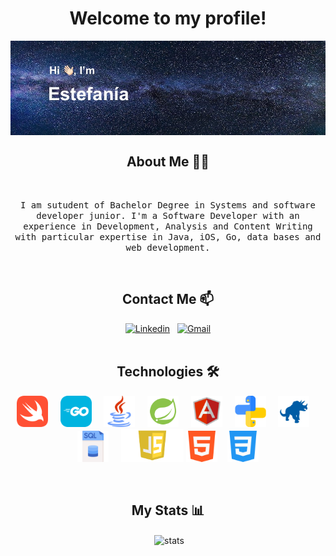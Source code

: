 <div id="header" align="center">
  <h1> Welcome to my profile!</h1>
  <img align="center" src="Images/headerImg.jpg" width="1000"/>
</div>

<p><h2 align="center"> About Me 👩🏻</h2>
<br>
<p align="center"> 
  <samp> I am sutudent of Bachelor Degree in Systems and software developer junior. I'm a Software Developer with an experience in Development, Analysis and Content Writing with particular expertise in Java, iOS, Go, data bases and web development. </samp>
</p>

<br>
  
<h2 align="center"> Contact Me 📫 </h2>

<div align="center">
  <a href="https://www.linkedin.com/in/maria-estefania-sassone"><img alt="Linkedin" src="https://img.shields.io/badge/linkedin -%230077B5.svg?style=for-the-badge&logo=linkedin&logoColor=white"/></a> &nbsp;
  <a href="mailto:estefaniasassone@gmail.com"><img alt="Gmail" src="https://img.shields.io/badge/gmail-%23D14836.svg?style=for-the-badge&logo=gmail&logoColor=white"/></a>
</div>
<br>
  
<h2 align="center">Technologies 🛠</h2>
<p align="center">
   <img src="Images/swift(1).png" width="50" height="50" /> &nbsp; &nbsp;
   <img src="Images/golangIcon.png" width="50" height="50" /> &nbsp; &nbsp;
   <img src="Images/java.png" width="50" height="50" /> &nbsp; &nbsp;
   <img src="Images/springBoot.png" width="50" height="50" /> &nbsp; &nbsp;
   <img src="Images/angular2.png" width="50" height="50" /> &nbsp; &nbsp;
   <img src="Images/piton.png" width="50" height="50" /> &nbsp; &nbsp;
   <img src="Images/cobol.png" width="50" height="50" /> &nbsp; &nbsp;
   <img src="Images/sql.png" width="50" height="50" /> &nbsp; &nbsp;
   <img src="Images/javascript.png" width="100" height="53" />
   <img src="Images/html-5.png" width="50" height="50" />&nbsp; &nbsp;
   <img src="Images/css-3.png" width="50" height="50" />
</p>
<br>

<h2 align="center"> My Stats 📊 </h2>

<p align="center" >&nbsp;<img align="center" src="https://github-readme-stats.vercel.app/api?username=Estefani-a&show_icons=true&theme=tokyonight" alt="stats"/></p>

